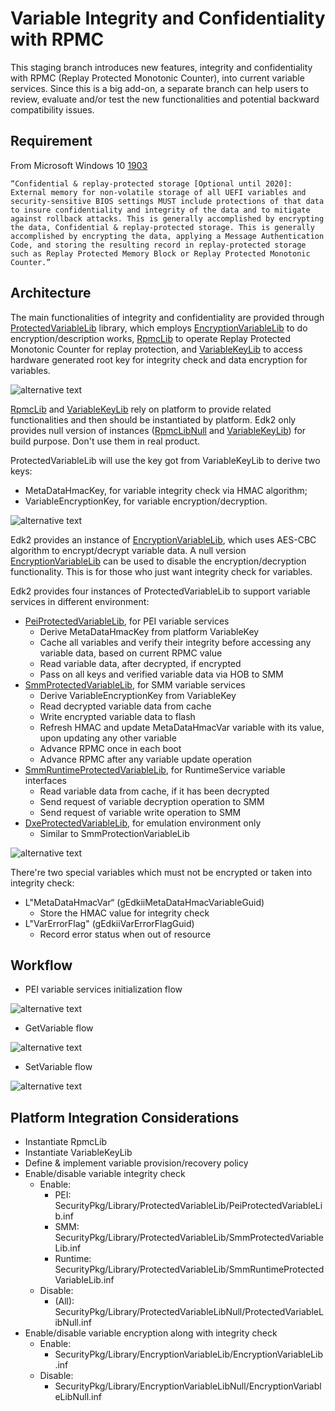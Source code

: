 # Variable Integrity and Confidentiality with RPMC

This staging branch introduces new features, integrity and confidentiality with RPMC (Replay Protected Monotonic Counter), into current variable services. Since this is a big add-on, a separate branch can help users to review, evaluate and/or test the new functionalities and potential backward compatibility issues.

## Requirement

From Microsoft Windows 10 [1903](https://go.microsoft.com/fwlink/?linkid=2086856)

```plaintext
“Confidential & replay-protected storage [Optional until 2020]: External memory for non-volatile storage of all UEFI variables and security-sensitive BIOS settings MUST include protections of that data to insure confidentiality and integrity of the data and to mitigate against rollback attacks. This is generally accomplished by encrypting the data, Confidential & replay-protected storage. This is generally accomplished by encrypting the data, applying a Message Authentication Code, and storing the resulting record in replay-protected storage such as Replay Protected Memory Block or Replay Protected Monotonic Counter.”
```

## Architecture

The main functionalities of integrity and confidentiality are provided through [ProtectedVariableLib](https://github.com/tianocore/edk2-staging/blob/ProtectedVariable/libs/SecurityPkg/Include/Library/ProtectedVariableLib.h) library, which employs [EncryptionVariableLib](https://github.com/tianocore/edk2-staging/blob/ProtectedVariable/libs/SecurityPkg/Include/Library/EncryptionVariableLib.h) to do encryption/description works, [RpmcLib](https://github.com/tianocore/edk2-staging/blob/ProtectedVariable/libs/SecurityPkg/Include/Library/RpmcLib.h) to operate Replay Protected Monotonic Counter for replay protection, and [VariableKeyLib](https://github.com/tianocore/edk2-staging/blob/ProtectedVariable/libs/SecurityPkg/Include/Library/VariableKeyLib.h) to access hardware generated root key for integrity check and data encryption for variables.

![alternative text](http://www.plantuml.com/plantuml/proxy?src=https://raw.githubusercontent.com/tianocore/edk2-staging/ProtectedVariable/libs/LibClass.puml)

[RpmcLib](https://github.com/tianocore/edk2-staging/blob/ProtectedVariable/libs/SecurityPkg/Include/Library/RpmcLib.h) and [VariableKeyLib](https://github.com/tianocore/edk2-staging/blob/ProtectedVariable/libs/SecurityPkg/Include/Library/VariableKeyLib.h) rely on platform to provide related functionalities and then should be instantiated by platform. Edk2 only provides null version of instances ([RpmcLibNull](https://github.com/tianocore/edk2-staging/tree/ProtectedVariable/libs/SecurityPkg/Library/RpmcLibNull) and [VariableKeyLib](https://github.com/tianocore/edk2-staging/tree/ProtectedVariable/libs/SecurityPkg/Library/VariableKeyLibNull)) for build purpose. Don't use them in real product.

ProtectedVariableLib will use the key got from VariableKeyLib to derive two keys:

- MetaDataHmacKey, for variable integrity check via HMAC algorithm;
- VariableEncryptionKey, for variable encryption/decryption.

![alternative text](http://www.plantuml.com/plantuml/proxy?src=https://raw.githubusercontent.com/tianocore/edk2-staging/ProtectedVariable/libs/KeyDerivation.puml)

Edk2 provides an instance of [EncryptionVariableLib](https://github.com/tianocore/edk2-staging/tree/ProtectedVariable/libs/SecurityPkg/Library/EncryptionVariableLib), which uses AES-CBC algorithm to encrypt/decrypt variable data. A null version [EncryptionVariableLib](https://github.com/tianocore/edk2-staging/tree/ProtectedVariable/libs/SecurityPkg/Library/EncryptionVariableLibNull) can be used to disable the encryption/decryption functionality. This is for those who just want integrity check for variables.

Edk2 provides four instances of ProtectedVariableLib to support variable services in different environment:

- [PeiProtectedVariableLib](https://github.com/tianocore/edk2-staging/tree/ProtectedVariable/libs/SecurityPkg/Library/ProtectedVariableLib), for PEI variable services
  - Derive MetaDataHmacKey from platform VariableKey
  - Cache all variables and verify their integrity before accessing any variable data, based on current RPMC value
  - Read variable data, after decrypted, if encrypted
  - Pass on all keys and verified variable data via HOB to SMM
- [SmmProtectedVariableLib](https://github.com/tianocore/edk2-staging/tree/ProtectedVariable/libs/SecurityPkg/Library/ProtectedVariableLib), for SMM variable services
  - Derive VariableEncryptionKey from VariableKey
  - Read decrypted variable data from cache
  - Write encrypted variable data to flash
  - Refresh HMAC and update MetaDataHmacVar variable with its value, upon updating any other variable
  - Advance RPMC once in each boot
  - Advance RPMC after any variable update operation
- [SmmRuntimeProtectedVariableLib](https://github.com/tianocore/edk2-staging/tree/ProtectedVariable/libs/SecurityPkg/Library/ProtectedVariableLib), for RuntimeService variable interfaces
  - Read variable data from cache, if it has been decrypted
  - Send request of variable decryption operation to SMM
  - Send request of variable write operation to SMM
- [DxeProtectedVariableLib](https://github.com/tianocore/edk2-staging/tree/ProtectedVariable/libs/SecurityPkg/Library/ProtectedVariableLib), for emulation environment only
  - Similar to SmmProtectionVariableLib

![alternative text](http://www.plantuml.com/plantuml/proxy?src=https://raw.githubusercontent.com/tianocore/edk2-staging/ProtectedVariable/libs/ProtectedVariableLib.puml)

There're two special variables which must not be encrypted or taken into integrity check:
- L"MetaDataHmacVar“ (gEdkiiMetaDataHmacVariableGuid)
  - Store the HMAC value for integrity check
- L"VarErrorFlag" (gEdkiiVarErrorFlagGuid)
  - Record error status when out of resource

## Workflow

- PEI variable services initialization flow

![alternative text](http://www.plantuml.com/plantuml/proxy?src=https://raw.githubusercontent.com/tianocore/edk2-staging/ProtectedVariable/libs/Init.puml)

- GetVariable flow

![alternative text](http://www.plantuml.com/plantuml/proxy?src=https://raw.githubusercontent.com/tianocore/edk2-staging/ProtectedVariable/libs/GetVariable.puml)

- SetVariable flow

![alternative text](http://www.plantuml.com/plantuml/proxy?src=https://raw.githubusercontent.com/tianocore/edk2-staging/ProtectedVariable/libs/SetVariable.puml)

## Platform Integration Considerations

- Instantiate RpmcLib
- Instantiate VariableKeyLib
- Define & implement variable provision/recovery policy
- Enable/disable variable integrity check
  - Enable:
    - PEI: SecurityPkg/Library/ProtectedVariableLib/PeiProtectedVariableLib.inf
    - SMM: SecurityPkg/Library/ProtectedVariableLib/SmmProtectedVariableLib.inf
    - Runtime: SecurityPkg/Library/ProtectedVariableLib/SmmRuntimeProtectedVariableLib.inf
  - Disable:
    - (All): SecurityPkg/Library/ProtectedVariableLibNull/ProtectedVariableLibNull.inf
- Enable/disable variable encryption along with integrity check
  - Enable:
    - SecurityPkg/Library/EncryptionVariableLib/EncryptionVariableLib.inf
  - Disable:
    - SecurityPkg/Library/EncryptionVariableLibNull/EncryptionVariableLibNull.inf
